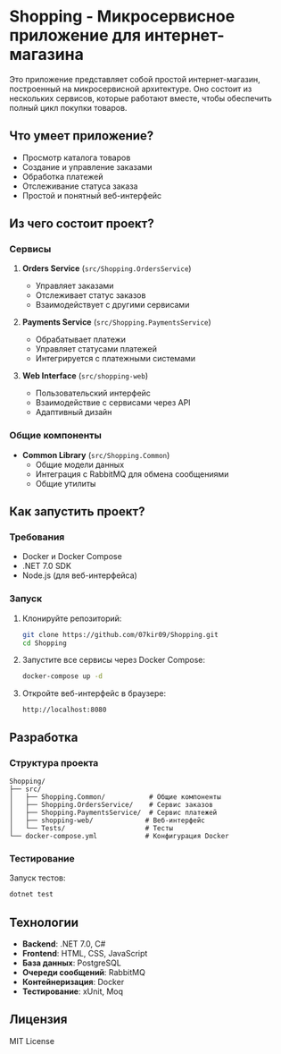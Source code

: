 # Shopping - Микросервисное приложение для интернет-магазина

Это приложение представляет собой простой интернет-магазин, построенный на микросервисной архитектуре. Оно состоит из нескольких сервисов, которые работают вместе, чтобы обеспечить полный цикл покупки товаров.

## Что умеет приложение?

- Просмотр каталога товаров
- Создание и управление заказами
- Обработка платежей
- Отслеживание статуса заказа
- Простой и понятный веб-интерфейс

## Из чего состоит проект?

### Сервисы

1. **Orders Service** (`src/Shopping.OrdersService`)
   - Управляет заказами
   - Отслеживает статус заказов
   - Взаимодействует с другими сервисами

2. **Payments Service** (`src/Shopping.PaymentsService`)
   - Обрабатывает платежи
   - Управляет статусами платежей
   - Интегрируется с платежными системами

3. **Web Interface** (`src/shopping-web`)
   - Пользовательский интерфейс
   - Взаимодействие с сервисами через API
   - Адаптивный дизайн

### Общие компоненты

- **Common Library** (`src/Shopping.Common`)
   - Общие модели данных
   - Интеграция с RabbitMQ для обмена сообщениями
   - Общие утилиты

## Как запустить проект?

### Требования

- Docker и Docker Compose
- .NET 7.0 SDK
- Node.js (для веб-интерфейса)

### Запуск

1. Клонируйте репозиторий:
   ```bash
   git clone https://github.com/07kir09/Shopping.git
   cd Shopping
   ```

2. Запустите все сервисы через Docker Compose:
   ```bash
   docker-compose up -d
   ```

3. Откройте веб-интерфейс в браузере:
   ```
   http://localhost:8080
   ```

## Разработка

### Структура проекта

```
Shopping/
├── src/
│   ├── Shopping.Common/           # Общие компоненты
│   ├── Shopping.OrdersService/    # Сервис заказов
│   ├── Shopping.PaymentsService/  # Сервис платежей
│   ├── shopping-web/             # Веб-интерфейс
│   └── Tests/                    # Тесты
└── docker-compose.yml            # Конфигурация Docker
```

### Тестирование

Запуск тестов:
```bash
dotnet test
```

## Технологии

- **Backend**: .NET 7.0, C#
- **Frontend**: HTML, CSS, JavaScript
- **База данных**: PostgreSQL
- **Очереди сообщений**: RabbitMQ
- **Контейнеризация**: Docker
- **Тестирование**: xUnit, Moq

## Лицензия

MIT License 